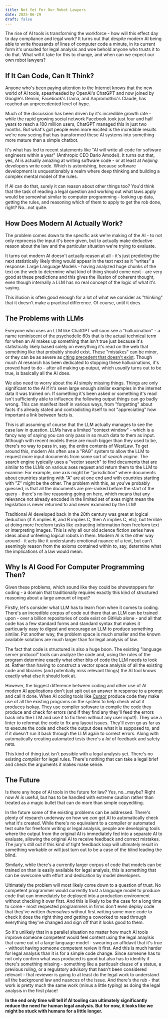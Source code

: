 ```yaml
---
title: Not Yet For Our Robot Lawyers
date: 2025-06-29
draft: false
---
```


The rise of AI tools is transforming the workforce - how will this effect day to day compliance and legal work?  It turns out that despite modern AI being able to write thousands of lines of computer code a minute, in its current form it's unsuited for legal analysis and woe behold anyone who trusts it to do that.  What will it take for this to change, and when can we expect our own robot lawyers?

<!--more-->
## If It Can Code, Can It Think?

Anyone who's been paying attention to the Internet knows that the new world of AI tools, spearheaded by OpenAI's ChatGPT and now joined by Google's Gemini, Facebook's Llama, and Anpromothic's Claude, has reached an unprecedented level of hype.

Much of the discussion has been driven by it's incredible growth rate - while the rapid growing social network Facebook took just four and half years to reach a 100 million users, ChatGPT managed this in just two months.  But what's got people even more excited is the incredible results we're now seeing that has transformed these AI systems into something more mature than a simple chatbot.

It's what has led to recent statements like "AI will write all code for software engineers within a year" (Anthropic CEO Dario Amodei).  It turns out that, yes, AI is actually amazing at writing software code - or at least at *helping* developers write code.  Which is astonishing, because software development is unquestionably a realm where deep thinking and building a complex mental model of the rules.

If AI can do that, surely it can reason about other things too?  You'd think that the task of reading a legal question and working out what laws apply would be somewhat similar to computer programming - looking up data, getting the rules, and reasoning which of them to apply to get the rob done, right?  No...not quite.
## How Does Modern AI Actually Work?

The problem comes down to the specific ask we're making of the AI - to not only reprocess the input it's been given, but to actually make deductive reason about the law and the particular situation we're trying to evaluate.

It turns out modern AI doesn't actually reason at all - it's just predicting the next statistically likely thing would appear in the text next as it "writes" a response.  Large Language Models - having analyzed huge chunks of the text on the web to determine what kind of thing should come next - are very good at these predictions and this gives the illusion of coherent thought, even though internally a LLM has no real concept of the logic of what it's saying.

This illusion is often good enough for a lot of what we consider as "thinking" that it doesn't make a practical difference.  Of course, until it does.
## The Problems with LLMs

Everyone who uses an LLM like ChatGPT will soon see a "hallucination" - a name reminiscent of the psychedelic 60s that is the actual technical term for when an AI makes up something that isn't true just because it's statistically likely based solely on everything it's read on the web that something like that probably should exist.  These "mistakes" can be minor, or they can be as severe as [citing precedent that doesn't exist](https://www.damiencharlotin.com/hallucinations/).   Though much AI research has been dedicated to stopping these hallucinations, it's proved hard to do - after all making up output, which *usually* turns out to be true, is basically all the AI does.

We also need to worry about the AI simply missing things.  Things are only significant to the AI if it's seen large enough similar examples in the internet data it was trained on.  If something it's been asked or something it's read isn't sufficiently able to influence the following output things can go badly wrong.  This can manifest itself in various ways, from "forgetting" about facts it's already stated and contradicting itself to not "appreciating" how important a link between facts is.

This is all assuming of course that the LLM actually manages to see the case law in question.  LLMs have a limited "context window" - which is a fancy way of saying you can only pass in so much data to them as input.  Although with recent models these are much bigger than they used to be, there's no way to pass in, say, the entire contents of WestLaw.  To get around this, modern AIs often use a "RAG" system to allow the LLM to request more input documents from some sort of *search engine*.  The search engine typically uses a "vector search" to find documents that are similar to the LLMs on various axes request and return them to the LLM to examine.  For example, one axis might be "jurisdiction" where documents about countries starting with "A" are at one end and with countries starting with "Z" might be the other.  The problem with this, as you've probably guessed, is that all the documents are pre-ranked before the start of the query - there's no live reasoning going on here, which means that any relevance not already encoded in the limited set of axes might mean the legislation is never returned to and never examined by the LLM!

Traditional AI developed back in the 20th century was great at logical deduction (if A implies B, and B implies C, then A implies C, etc), but terrible at doing more freeform tasks like extracting information from freeform text or interpreting images.  This is why all our old science fiction series have ideas about unfeeling logical robots in them.  Modern AI is the other way around - it acts like it understands emotional nuance of a text, but can't seemingly reason from the axioms contained within to, say, determine what the implications of a law would mean.
## Why Is AI Good For Computer Programming Then?

Given these problems, which sound like they could be showstoppers for coding - a domain that traditionally requires exactly this kind of structured reasoning about a large amount of input? 

Firstly, let's consider what LLM has to learn from when it comes to coding.  There's an incredible *corpus* of code out there that an LLM can be trained upon - over a billion repositories of code exist on GitHub alone - and all that code has a few standard forms and standard syntax that makes it particuarly easy to digest and encourage an LLM to produce something similar.  Put another way, the problem space is much smaller and the known available solutions are much larger than for legal analysis of law.

The fact that code is structured is also a huge boon.  The existing "language server protocol" tools can analyze the code and, using the rules of the program determine exactly what other bits of code the LLM needs to look at.  Rather than having to construct a vector space analysis of all the existing code and libraries (and potentially miss relevant things) the AI tool knows exactly what else it should look at.

However, the biggest difference between coding and other use of AI  modern AI applications don't just spit out an answer in response to a prompt and call it done.  When AI coding tools like [Cursor](https://www.cursor.com/) produce code they make use of all the existing programs on the system to help check what it produces isokay. They use compiler software to compile the code they produce and check for errors (and if they find any they'll feed the errors back into the LLM and use it to fix them without any user input!).  They use a linter to reformat the code to fix any layout issues.  They'll even go as far as to execute the code and check the output does what it is supposed to, and if it doesn't run it back through the LLM again to correct errors.  Along with automatically creating automated tests there's a *lot* of feedback and safety nets.

This kind of thing just isn't possible with a legal analysis yet.  There's no existing *compiler* for legal rules.  There's nothing that can take a legal brief and check the arguments it makes make sense.
## The Future

Is there any hope of AI tools in the future for law?  Yes, no...maybe?  Right now AI *is* useful, but has to be handled with extreme caution rather than treated as a magic bullet that can do more than simple copyediting.

In the future some of the existing problems can be addressed.  There's plenty of research underway on how we *can* get AI to automatically check what it's created.  While there's no equivalent to a compiler or automated test suite for freeform writing or legal analysis, people are developing tools where the output from the original AI is immediately fed into a separate AI to evaluate, allowing the original AI to receive feedback and correct mistakes.  The jury's still out if this kind of tight feedback loop will ultimately result in something workable or will just turn out to be a case of the blind leading the blind.
 
Similarly, while there's a currently larger corpus of code that models can be trained on than is easily available for legal analysis, this is something that can be overcome with effort and dedication by model developers. 

Ultimately the problem will most likely come down to a question of trust.  No competent programmer would currently trust a language model to produce code that can immediately be deployed into a production environment without checking it over first.  And this is likely to be the case for a long time to come - most respected programmers in firms don't even deploy code that they've written *themselves* without first writing some more code to check it does the right thing *and* getting a coworked to read through everything they've changed and sign off that it looks good to them.

So it's unlikely that in a parallel situation no matter how much AI tools improve someone competent would feel content using the legal anaylsis that came out of a large language model - swearing an affidavit that it's true - without having someone competent review it first.  And this is much harder for legal analysis than it is for a simple code change.  Since someone has to not only confirm what was produced is good but also has to identify if there's something missing - something like a particualr clause of a statue, a previous ruling, or a regulatory advisory that hasn't been considered relevant - that reviewer is going to at least do the legal work to understand all the background law and nuances of the issue.  And there's the rub - that work is pretty much the same work (minus a little typing) as doing the legal analysis in the first place!

**In the end only time will tell if AI tooling can ultimately significantly reduce the need for human legal analysis.  But for now, it looks like we might be stuck with humans for a little longer.**

